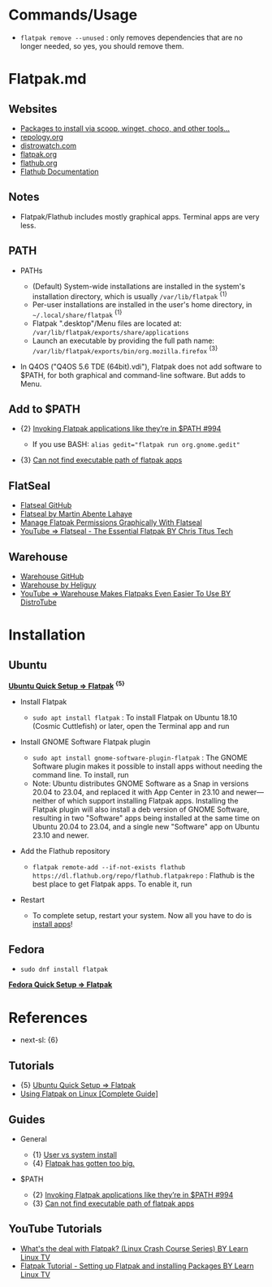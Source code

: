 # Commands/Usage

* `flatpak remove --unused` : only removes dependencies that are no longer needed, so yes, you should remove them.

# Flatpak.md

## Websites

* [Packages to install via scoop, winget, choco, and other tools...](https://gist.github.com/mikepruett3/7ca6518051383ee14f9cf8ae63ba18a7)
* [repology.org](https://repology.org/)
* [distrowatch.com](https://distrowatch.com/)
* [flatpak.org](https://flatpak.org/)
* [flathub.org](https://flathub.org/)
* [Flathub Documentation](https://docs.flathub.org/docs/category/for-users)

## Notes

* Flatpak/Flathub includes mostly graphical apps. Terminal apps are very less. 

## PATH

* PATHs
  * (Default) System-wide installations are installed in the system's installation directory, which is usually `/var/lib/flatpak` <sup>{1}</sup>
  * Per-user installations are installed in the user's home directory, in `~/.local/share/flatpak` <sup>{1}</sup>
  * Flatpak ".desktop"/Menu files are located at: `/var/lib/flatpak/exports/share/applications`
  * Launch an executable by providing the full path name: `/var/lib/flatpak/exports/bin/org.mozilla.firefox` <sup>{3}</sup>

* In Q4OS ("Q4OS 5.6 TDE (64bit).vdi"), Flatpak does not add software to $PATH, for both graphical and command-line software. But adds to Menu.

## Add to $PATH

* {2} [Invoking Flatpak applications like they’re in $PATH #994](https://github.com/flatpak/flatpak/issues/994)
  * If you use BASH: `alias gedit="flatpak run org.gnome.gedit"`

* {3} [Can not find executable path of flatpak apps](https://askubuntu.com/questions/1417313/can-not-find-executable-path-of-flatpak-apps)

## FlatSeal

* [Flatseal GitHub](https://github.com/tchx84/flatseal)
* [Flatseal by Martin Abente Lahaye](https://flathub.org/apps/com.github.tchx84.Flatseal)
* [Manage Flatpak Permissions Graphically With Flatseal](https://itsfoss.com/flatseal/)
* [YouTube => Flatseal - The Essential Flatpak BY Chris Titus Tech](https://www.youtube.com/watch?v=IfDUXZfDhEI)

## Warehouse

* [Warehouse GitHub](https://github.com/flattool/warehouse)
* [Warehouse by Heliguy](https://flathub.org/apps/io.github.flattool.Warehouse)
* [YouTube => Warehouse Makes Flatpaks Even Easier To Use BY DistroTube](https://www.youtube.com/watch?v=XONP03uMq08)

# Installation

## Ubuntu

**[Ubuntu Quick Setup => Flatpak](https://flatpak.org/setup/Ubuntu) <sup>{5}</sup>**

* Install Flatpak
  * `sudo apt install flatpak` : To install Flatpak on Ubuntu 18.10 (Cosmic Cuttlefish) or later, open the Terminal app and run

* Install GNOME Software Flatpak plugin
  * `sudo apt install gnome-software-plugin-flatpak` : The GNOME Software plugin makes it possible to install apps without needing the command line. To install, run
  * Note: Ubuntu distributes GNOME Software as a Snap in versions 20.04 to 23.04, and replaced it with App Center in 23.10 and newer—neither of which support installing Flatpak apps. Installing the Flatpak plugin will also install a deb version of GNOME Software, resulting in two "Software" apps being installed at the same time on Ubuntu 20.04 to 23.04, and a single new \"Software\" app on Ubuntu 23.10 and newer.

* Add the Flathub repository
  * `flatpak remote-add --if-not-exists flathub https://dl.flathub.org/repo/flathub.flatpakrepo` : Flathub is the best place to get Flatpak apps. To enable it, run

* Restart
  * To complete setup, restart your system. Now all you have to do is [install apps](https://flathub.org/)!

## Fedora

* `sudo dnf install flatpak`

**[Fedora Quick Setup => Flatpak](https://flatpak.org/setup/Fedora)**

# References

* next-sl: {6}

## Tutorials

* {5} [Ubuntu Quick Setup => Flatpak](https://flatpak.org/setup/Ubuntu)
* [Using Flatpak on Linux [Complete Guide]](https://itsfoss.com/flatpak-guide/)

## Guides

* General
  * {1} [User vs system install](https://docs.flathub.org/docs/for-users/user-vs-system-install/)
  * {4} [Flatpak has gotten too big.](https://www.reddit.com/r/flatpak/comments/18bx2mo/flatpak_has_gotten_too_big/)

* $PATH
  * {2} [Invoking Flatpak applications like they’re in $PATH #994](https://github.com/flatpak/flatpak/issues/994)
  * {3} [Can not find executable path of flatpak apps](https://askubuntu.com/questions/1417313/can-not-find-executable-path-of-flatpak-apps)

## YouTube Tutorials
  
* [What's the deal with Flatpak? (Linux Crash Course Series) BY Learn Linux TV](https://www.youtube.com/watch?v=IG2wTCacEtQ)
* [Flatpak Tutorial - Setting up Flatpak and installing Packages BY Learn Linux TV](https://www.youtube.com/watch?v=31WRiI1nk8Q)

